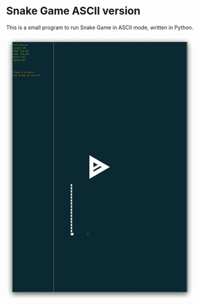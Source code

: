 # Snake Game ASCII version

This is a small program to run Snake Game in ASCII mode, written in Python.

[![Play](play.png)](https://asciinema.org/a/JvmhDA7Ie5mnkmjxy0hB5rpND?autoplay=1)
